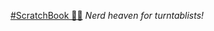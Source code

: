<a href="https://scratchbook.pythonanywhere.com/" target="_blank">#ScratchBook &#128221;&#127926;</a>
*Nerd heaven for turntablists!*
